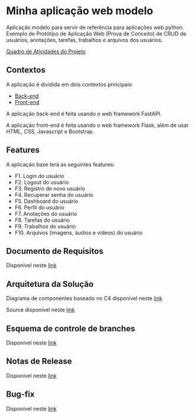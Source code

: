 # Minha aplicação web modelo

Aplicação modelo para servir de referência para aplicações web python. Exemplo de Protótipo de Aplicação Web (Prova de Conceito) de CRUD de usuários, anotações, tarefas, trabalhos e arquivos dos usuários.

[Quadro de Atividades do Projeto](https://github.com/users/armandossrecife/projects/4/views/1)

## Contextos

A aplicação é dividida em dois contextos principais: 
- [Back-end](https://github.com/armandossrecife/myapp/tree/main/back)
- [Front-end](https://github.com/armandossrecife/myapp/tree/main/front)

A aplicação back-end é feita usando o web framework FastAPI.

A aplicação front-end é feita usando o web framework Flask, além de usar HTML, CSS, Javascript e Bootstrap.

## Features 

A aplicação base terá as seguintes features: 

- F1. Login do usuário
- F2. Logout do usuário
- F3. Registro de novo usuário
- F4. Recuperar senha do usuário
- F5. Dashboard do usuário
- F6. Perfil do usuário
- F7. Anotações do usuário
- F8. Tarefas do usuário
- F9. Trabalhos do usuário
- F10. Arquivos (imagens, áudios e vídeos) do usuário

## Documento de Requisitos

Disponível neste [link](https://github.com/armandossrecife/myapp/blob/main/docs/requisitos/funcionais.md)

## Arquitetura da Solução 

Diagrama de componentes baseado no C4 disponível neste [link](https://github.com/armandossrecife/myapp/blob/main/docs/arquitetura/imagens/diagrama.png)

Source disponível neste [link](https://github.com/armandossrecife/myapp/blob/main/docs/arquitetura/diagrama.puml)

## Esquema de controle de branches

Disponível neste [link](https://github.com/armandossrecife/myapp/blob/main/docs/branches.md)

## Notas de Release

Disponível neste [link](https://github.com/armandossrecife/myapp/blob/main/docs/releases.md)

## Bug-fix

Disponível neste [link](https://github.com/armandossrecife/myapp/blob/main/docs/bugfix.md)
